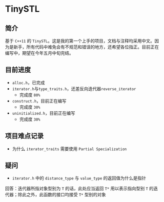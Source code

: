 # TinySTL

## 简介

基于 `C++11` 的 `TinySTL`。这是我的第一个上手的项目，文档与注释均采用中文。因为是新手，所有代码中难免会有不规范和错误的地方，还希望各位指正。目前正在编写中，期望在今年五月中旬完结。

## 目前进度

* `alloc.h`，已完成
* `iterator.h`与`type_traits.h`，还差反向迭代器`reverse_iterator`
  * 完成度 `80%`
* `construct.h`，目前正在编写
  * 完成度 `30%`
* `uninitialized.h`，目前正在编写
  * 完成度 `30%`

## 项目难点记录

*  为什么 `iterator_traits` 需要使用 `Partial Specialization`

## 疑问

* `iterator.h` 中的 `distance_type` 与 `value_type` 的返回值为什么是指针

回答：迭代器所指对象型别为 `T` 的话，此处应当返回 `T*` 用以表示指向型别 `T` 的迭代器；除此之外，此函数的接口均接受 `T*` 型别的对象